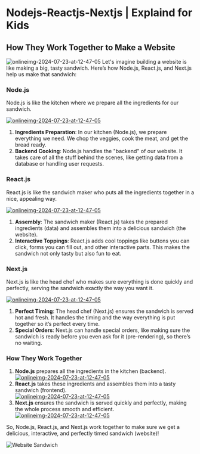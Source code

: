 # Nodejs-Reactjs-Nextjs | Explaind for Kids

## How They Work Together to Make a Website
<img src='https://miro.medium.com/v2/resize:fit:966/1*OA9c8CovXaqjwbzi_qYKsA.jpeg' image="100%" alt='onlineimg-2024-07-23-at-12-47-05'/>
Let's imagine building a website is like making a big, tasty sandwich. Here’s how Node.js, React.js, and Next.js help us make that sandwich:

### Node.js
Node.js is like the kitchen where we prepare all the ingredients for our sandwich.

<a href='https://postimg.cc/68bVfH9g' target='_blank'><img src='https://i.postimg.cc/68bVfH9g/onlineimg-2024-07-23-at-12-47-05.png' alt='onlineimg-2024-07-23-at-12-47-05'/></a>

1. **Ingredients Preparation**: In our kitchen (Node.js), we prepare everything we need. We chop the veggies, cook the meat, and get the bread ready.
2. **Backend Cooking**: Node.js handles the "backend" of our website. It takes care of all the stuff behind the scenes, like getting data from a database or handling user requests.

### React.js
React.js is like the sandwich maker who puts all the ingredients together in a nice, appealing way.

<a href='https://postimg.cc/2V29g7kF' target='_blank'><img src='https://i.postimg.cc/2V29g7kF/onlineimg-2024-07-23-at-12-47-05.png' border='0' alt='onlineimg-2024-07-23-at-12-47-05'/></a>

1. **Assembly**: The sandwich maker (React.js) takes the prepared ingredients (data) and assembles them into a delicious sandwich (the website).
2. **Interactive Toppings**: React.js adds cool toppings like buttons you can click, forms you can fill out, and other interactive parts. This makes the sandwich not only tasty but also fun to eat.

### Next.js
Next.js is like the head chef who makes sure everything is done quickly and perfectly, serving the sandwich exactly the way you want it.

<a href='https://postimages.org/' target='_blank'><img src='https://i.postimg.cc/Yj4SvbVj/onlineimg-2024-07-23-at-12-47-05.png' border='0' alt='onlineimg-2024-07-23-at-12-47-05'/></a>

1. **Perfect Timing**: The head chef (Next.js) ensures the sandwich is served hot and fresh. It handles the timing and the way everything is put together so it’s perfect every time.
2. **Special Orders**: Next.js can handle special orders, like making sure the sandwich is ready before you even ask for it (pre-rendering), so there’s no waiting.

### How They Work Together

1. **Node.js** prepares all the ingredients in the kitchen (backend).<br>
   <a href='https://postimg.cc/WhYL0vkv' target='_blank'><img src='https://i.postimg.cc/WhYL0vkv/onlineimg-2024-07-23-at-12-47-05.png' border='0' alt='onlineimg-2024-07-23-at-12-47-05'/></a>
2. **React.js** takes these ingredients and assembles them into a tasty sandwich (frontend).<br>
   <a href='https://postimg.cc/QKW5Ssdy' target='_blank'><img src='https://i.postimg.cc/QKW5Ssdy/onlineimg-2024-07-23-at-12-47-05.png' border='0' alt='onlineimg-2024-07-23-at-12-47-05'/></a>
3. **Next.js** ensures the sandwich is served quickly and perfectly, making the whole process smooth and efficient.<br>
   <a href='https://postimg.cc/nMYQFdQ7' target='_blank'><img src='https://i.postimg.cc/nMYQFdQ7/onlineimg-2024-07-23-at-12-47-05.png' border='0' alt='onlineimg-2024-07-23-at-12-47-05'/></a>

So, Node.js, React.js, and Next.js work together to make sure we get a delicious, interactive, and perfectly timed sandwich (website)!

![Website Sandwich](https://example.com/website-sandwich.jpg)

